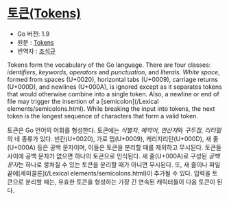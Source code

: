 # [토큰(Tokens)](#tokens)

* Go 버전: 1.9
* 원문 : [Tokens](https://golang.org/ref/spec#Tokens)
* 번역자 : [조석규](@ezaurum)

Tokens form the vocabulary of the Go language. There are four classes: *identifiers*, *keywords*, *operators* and *punctuation*, and *literals*. *White space*, formed from spaces (U+0020), horizontal tabs (U+0009), carriage returns (U+000D), and newlines (U+000A), is ignored except as it separates tokens that would otherwise combine into a single token. Also, a newline or end of file may trigger the insertion of a [semicolon](/Lexical elements/semicolons.html). While breaking the input into tokens, the next token is the longest sequence of characters that form a valid token.

토큰은 Go 언어의 어휘를 형성한다. 토큰에는 *식별자*, *예약어*, *연산자*와 *구두점*, *리터럴*의 네 종류가 있다. 빈칸(U+0020), 가로 탭(U+0009), 캐리지리턴(U+000D), 새 줄(U+000A) 등은 공백 문자이며, 이들은 토큰을 분리할 때를 제외하고 무시된다. 토큰들 사이에 공백 문자가 없으면 하나의 토큰으로 인식된다. 새 줄(U+000A)로 구성된 *공백 문자*는 하나로 뭉쳐질 수 있는 토큰을 분리할 때가 아니면 무시된다. 또, 새 줄이나 파일 끝에[세미콜론](/Lexical elements/semicolons.html)이 추가될 수 있다. 입력을 토큰으로 분리할 때는, 유효한 토큰을 형성하는 가장 긴 연속된 캐릭터들이 다음 토큰이 된다.
